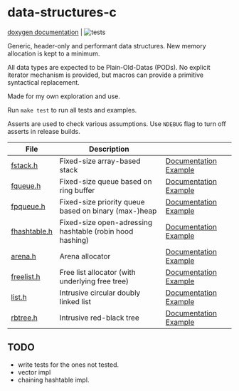 # data-structures-c

[doxygen documentation](https://abxh.github.io/data-structures-c/)
 | ![tests](https://github.com/abxh/data-structures-c/actions/workflows/tests.yml/badge.svg?event=push)

Generic, header-only and performant data structures. New memory allocation is kept to a minimum.

All data types are expected to be Plain-Old-Datas (PODs). No explicit iterator mechanism is provided, but
macros can provide a primitive syntactical replacement.

Made for my own exploration and use.

Run `make test` to run all tests and examples.

Asserts are used to check various assumptions. Use `NDEBUG` flag to turn off asserts in release builds.

| **File**                                                                             | Description                                              |                                                                                                                                                                               |
|--------------------------------------------------------------------------------------|----------------------------------------------------------|-------------------------------------------------------------------------------------------------------------------------------------------------------------------------------|
| [fstack.h](https://github.com/abxh/data-structures-c/blob/main/lib/fstack.h)         | Fixed-size array-based stack                             | [Documentation](https://abxh.github.io/data-structures-c/fstack_8h.html) [Example](https://github.com/abxh/data-structures-c/blob/main/examples/fstack/fstack.c)              |
| [fqueue.h](https://github.com/abxh/data-structures-c/blob/main/lib/fqueue.h)         | Fixed-size queue based on ring buffer                    | [Documentation](https://abxh.github.io/data-structures-c/fqueue_8h.html) [Example](https://github.com/abxh/data-structures-c/blob/main/examples/fqueue/fqueue.c)              |
| [fpqueue.h](https://github.com/abxh/data-structures-c/blob/main/lib/fpqueue.h)       | Fixed-size priority queue based on binary (max-)heap     | [Documentation](https://abxh.github.io/data-structures-c/fpqueue_8h.html) [Example](https://github.com/abxh/data-structures-c/blob/main/examples/fpqueue/fpqueue.c)           |
| [fhashtable.h](https://github.com/abxh/data-structures-c/blob/main/lib/fhashtable.h) | Fixed-size open-adressing hashtable (robin hood hashing) | [Documentation](https://abxh.github.io/data-structures-c/fhashtable_8h.html) [Example](https://github.com/abxh/data-structures-c/blob/main/examples/fhashtable/fhashtable.c)  |
| [arena.h](https://github.com/abxh/data-structures-c/blob/main/lib/arena.h)           | Arena allocator                                          | [Documentation](https://abxh.github.io/data-structures-c/arena_8h.html) [Example](https://github.com/abxh/data-structures-c/blob/main/examples/arena/char_array.c)            |
| [freelist.h](https://github.com/abxh/data-structures-c/blob/main/lib/freelist.h)     | Free list allocator (with underlying free tree)          | [Documentation](https://abxh.github.io/data-structures-c/freelist_8h.html) [Example](https://github.com/abxh/data-structures-c/blob/main/examples/freelist/chars_test.c)      |
| [list.h](https://github.com/abxh/data-structures-c/blob/main/lib/list.h)             | Intrusive circular doubly linked list                    | [Documentation](https://abxh.github.io/data-structures-c/list_8h.html) [Example](https://github.com/abxh/data-structures-c/blob/main/examples/list/list_example.c)            |
| [rbtree.h](https://github.com/abxh/data-structures-c/blob/main/lib/rbtree.h)         | Intrusive red-black tree                                 | [Documentation](https://abxh.github.io/data-structures-c/rbtree_8h.html)  [Example](https://github.com/abxh/data-structures-c/blob/main/examples/rbtree/rbtree.c)             |

## TODO
- write tests for the ones not tested.
- vector impl
- chaining hashtable impl.

